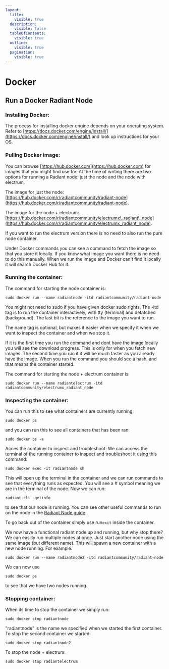 ```yaml
---
layout:
  title:
    visible: true
  description:
    visible: false
  tableOfContents:
    visible: true
  outline:
    visible: true
  pagination:
    visible: true
---
```


# Docker

## Run a Docker Radiant Node <a href="#run-a-docker-radiant-node" id="run-a-docker-radiant-node"></a>

### Installing Docker: <a href="#installing-docker" id="installing-docker"></a>

The process for installing docker engine depends on your operating system. Refer to [https://docs.docker.com/engine/install/](https://docs.docker.com/engine/install/) and look up instructions for your OS.

### Pulling Docker image: <a href="#pulling-docker-image" id="pulling-docker-image"></a>

You can browse [https://hub.docker.com](https://hub.docker.com) for images that you might find use for. At the time of writing there are two options for running a Radiant node: just the node and the node with electrum.

The image for just the node: [https://hub.docker.com/r/radiantcommunity/radiant-node](https://hub.docker.com/r/radiantcommunity/radiant-node).

The image for the node + electrum: [https://hub.docker.com/r/radiantcommunity/electrumx\_radiant\_node](https://hub.docker.com/r/radiantcommunity/electrumx_radiant_node).

If you want to run the electrum version there is no need to also run the pure node container.

Under Docker commands you can see a command to fetch the image so that you store it locally. If you know what image you want there is no need to do this manually. When we run the image and Docker can't find it locally it will search Docker Hub for it.

### Running the container: <a href="#running-the-container" id="running-the-container"></a>

The command for starting the node container is:

```
sudo docker run --name radiantnode -itd radiantcommunity/radiant-node
```

You might not need to sudo if you have given docker sudo rights. The -itd tag is to run the container interactively, with tty (terminal) and detatched (background). The last bit is the reference to the image you want to run.

The name tag is optional, but makes it easier when we specify it when we want to inspect the container and when we stop it.

If it is the first time you run the command and dont have the image locally you will see the download progress. This is only for when you fetch new images. The second time you run it it will be much faster as you already have the image. When you run the command you should see a hash, and that means the container started.

The command for starting the node + electrum container is:

```
sudo docker run --name radiantelectrum -itd radiantcommunity/electrumx_radiant_node
```

### Inspecting the container: <a href="#inspecting-the-container" id="inspecting-the-container"></a>

You can run this to see what containers are currently running:

```
sudo docker ps
```

and you can run this to see all containers that has been ran:

```
sudo docker ps -a
```

Acces the container to inspect and troubleshoot: We can access the terminal of the running container to inspect and troubleshoot it using this command:

```
sudo docker exec -it radiantnode sh
```

This will open up the terminal in the container and we can run commands to see that everything runs as expected. You will see a # symbol meaning we are in the terminal of the node. Now we can run:

```
radiant-cli -getinfo 
```

to see that our node is running. You can see other useful commands to run on the node in the [Radiant Node guide](radiant.md#useful-commands).

To go back out of the container simply use run`exit` inside the container.

We now have a functional radiant node up and running, but why stop there? We can easilly run multiple nodes at once. Just start another node using the same image (but different name). This will spawn a new container with a new node running. For example:

```
sudo docker run --name radiantnode2 -itd radiantcommunity/radiant-node
```

We can now use

```
sudo docker ps
```

to see that we have two nodes running.

### Stopping container: <a href="#stopping-container" id="stopping-container"></a>

When its time to stop the container we simply run:

```
sudo docker stop radiantnode
```

"radiantnode" is the name we specified when we started the first container. To stop the second container we started:

```
sudo docker stop radiantnode2
```

To stop the node + electrum:

```
sudo docker stop radiantelectrum
```
